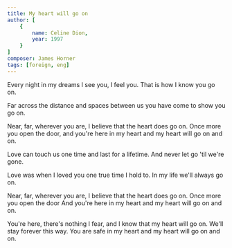 ```yaml
---
title: My heart will go on
author: [
	{
		name: Celine Dion,
		year: 1997
	}
]
composer: James Horner
tags: [foreign, eng]
---
```


Every night in my dreams
I see you, I feel you.
That is how I know you go on.

Far across the distance
and spaces between us
you have come to show you go on.

Near, far, wherever you are,
I believe that the heart does go on.
Once more you open the door,
and you're here in my heart and
my heart will go on and on.

Love can touch us one time
and last for a lifetime.
And never let go 'til we're gone.

Love was when I loved you
one true time I hold to.
In my life we'll always go on.

Near, far, wherever you are,
I believe that the heart does go on.
Once more you open the door
And you're here in my heart and
my heart will go on and on.

You're here, there's nothing I fear,
and I know that my heart will go on.
We'll stay forever this way.
You are safe in my heart and
my heart will go on and on.
